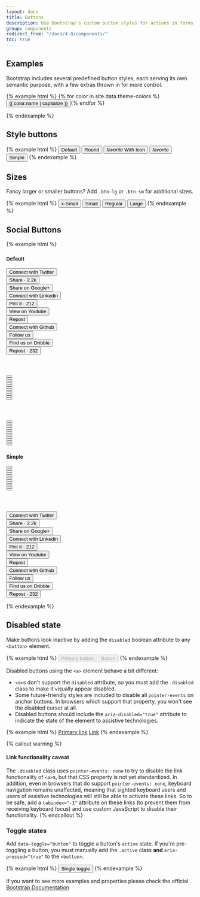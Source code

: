```yaml
---
layout: docs
title: Buttons
description: Use Bootstrap's custom button styles for actions in forms, dialogs, and more with support for multiple sizes, states, and more.
group: components
redirect_from: "/docs/4.0/components/"
toc: true
---
```


## Examples

Bootstrap includes several predefined button styles, each serving its own semantic purpose, with a few extras thrown in for more control.

{% example html %}
{% for color in site.data.theme-colors %}
<button type="button" class="btn btn-{{ color.name }}">{{ color.name | capitalize }}</button>{% endfor %}

{% endexample %}

## Style buttons

{% example html %}
<button class="btn btn-primary">Default</button>
<button class="btn btn-primary btn-round">Round</button>
<button class="btn btn-primary btn-round">
  <i class="material-icons">favorite</i> With Icon
</button>
<button class="btn btn-primary btn-fab btn-fab-mini btn-round">
  <i class="material-icons">favorite</i>
</button>
<button class="btn btn-primary btn-simple">Simple</button>
{% endexample %}

## Sizes

Fancy larger or smaller buttons? Add `.btn-lg` or `.btn-sm` for additional sizes.

{% example html %}
<button class="btn btn-primary btn-xs">x-Small</button>
<button class="btn btn-primary btn-sm">Small</button>
<button class="btn btn-primary">Regular</button>
<button class="btn btn-primary btn-lg">Large</button>
{% endexample %}

## Social Buttons

{% example html %}

<div class="row">
   <div class="col-md-3 social-buttons-demo">
     <h3><small> Default </small></h3>
    <button class="btn btn-social btn-fill btn-twitter">
      <i class="fa fa-twitter"></i> Connect with Twitter
    </button><br>
    <button class="btn btn-social btn-fill btn-facebook">
      <i class="fa fa-facebook-square"></i> Share &middot; 2.2k
    </button><br>
    <button class="btn btn-social btn-fill btn-google">
      <i class="fa fa-google-square"></i> Share on Google+
    </button><br>
    <button class="btn btn-social btn-fill btn-linkedin">
      <i class="fa fa-linkedin-square"></i> Connect with Linkedin
    </button><br>
    <button class="btn btn-social btn-fill btn-pinterest">
      <i class="fa fa-pinterest"></i> Pint it &middot; 212
    </button><br>
    <button class="btn btn-social btn-fill btn-youtube">
      <i class="fa fa-youtube-play"></i> View on Youtube
    </button><br>
    <button class="btn btn-social btn-fill btn-tumblr">
      <i class="fa fa-tumblr-square"></i> Repost
    </button><br>
    <button class="btn btn-social btn-fill btn-github">
      <i class="fa fa-github"></i> Connect with Github
    </button><br>
    <button class="btn btn-social btn-fill btn-behance">
      <i class="fa fa-behance-square"></i> Follow us
    </button><br>
    <button class="btn btn-social btn-fill btn-dribbble">
      <i class="fa fa-dribbble"></i> Find us on Dribble
    </button><br>
    <button class="btn btn-social btn-fill btn-reddit">
      <i class="fa fa-reddit"></i> Repost &middot; 232
    </button><br>
   </div>
   <div class="col-md-1 social-buttons-demo">
   <h3><small>&nbsp;</small></h3>
    <button class="btn btn-just-icon btn-twitter">
      <i class="fa fa-twitter"></i>
    </button><br>
    <button class="btn btn-just-icon  btn-facebook">
      <i class="fa fa-facebook"> </i>
    </button><br>
    <button class="btn btn-just-icon  btn-google">
      <i class="fa fa-google"> </i>
    </button><br>
    <button class="btn btn-just-icon  btn-linkedin">
      <i class="fa fa-linkedin"></i>
    </button><br>
    <button class="btn btn-just-icon  btn-pinterest">
      <i class="fa fa-pinterest"></i>
    </button><br>
    <button class="btn btn-just-icon  btn-youtube">
      <i class="fa fa-youtube"> </i>
    </button><br>
    <button class="btn btn-just-icon  btn-tumblr">
      <i class="fa fa-tumblr"> </i>
    </button><br>
    <button class="btn btn-just-icon  btn-github">
      <i class="fa fa-github"></i>
    </button><br>
    <button class="btn btn-just-icon  btn-behance">
      <i class="fa fa-behance"></i>
    </button><br>
    <button class="btn btn-just-icon  btn-dribbble">
      <i class="fa fa-dribbble"></i>
    </button><br>
    <button class="btn btn-just-icon  btn-reddit">
      <i class="fa fa-reddit"></i>
    </button><br>
   </div>
   <div class="col-md-1 social-buttons-demo">
     <h3><small>&nbsp;</small></h3>
    <button class="btn btn-just-icon btn-round btn-twitter">
      <i class="fa fa-twitter"></i>
    </button><br>
    <button class="btn btn-just-icon btn-round btn-facebook">
      <i class="fa fa-facebook"> </i>
    </button><br>
    <button class="btn btn-just-icon btn-round btn-google">
      <i class="fa fa-google"> </i>
    </button><br>
    <button class="btn btn-just-icon btn-round btn-linkedin">
      <i class="fa fa-linkedin"></i>
    </button><br>
    <button class="btn btn-just-icon btn-round btn-pinterest">
      <i class="fa fa-pinterest"></i>
    </button><br>
    <button class="btn btn-just-icon btn-round btn-youtube">
      <i class="fa fa-youtube"> </i>
    </button><br>
    <button class="btn btn-just-icon btn-round btn-tumblr">
      <i class="fa fa-tumblr"> </i>
    </button><br>
    <button class="btn btn-just-icon btn-round btn-github">
      <i class="fa fa-github"></i>
    </button><br>
    <button class="btn btn-just-icon btn-round btn-behance">
      <i class="fa fa-behance"></i>
    </button><br>
    <button class="btn btn-just-icon btn-round btn-dribbble">
      <i class="fa fa-dribbble"></i>
    </button><br>
    <button class="btn btn-just-icon btn-round btn-reddit">
      <i class="fa fa-reddit"></i>
    </button><br>
   </div>
   <div class="col-md-1 social-buttons-demo">
     <h3><small>Simple</small></h3>
    <button class="btn btn-simple btn-twitter">
      <i class="fa fa-twitter"></i>
    </button><br>
    <button class="btn btn-simple btn-facebook">
      <i class="fa fa-facebook-square"> </i>
    </button><br>
    <button class="btn btn-simple btn-google">
      <i class="fa fa-google"> </i>
    </button><br>
    <button class="btn btn-simple btn-linkedin">
      <i class="fa fa-linkedin-square"></i>
    </button><br>
    <button class="btn btn-simple btn-pinterest">
      <i class="fa fa-pinterest"></i>
    </button><br>
    <button class="btn btn-simple btn-youtube">
      <i class="fa fa-youtube"> </i>
    </button><br>
    <button class="btn btn-simple btn-tumblr">
      <i class="fa fa-tumblr-square"> </i>
    </button><br>
    <button class="btn btn-simple btn-github">
      <i class="fa fa-github"></i>
    </button><br>
    <button class="btn btn-simple btn-behance">
      <i class="fa fa-behance"></i>
    </button><br>
    <button class="btn btn-simple btn-dribbble">
      <i class="fa fa-dribbble"></i>
    </button><br>
    <button class="btn btn-simple btn-reddit">
      <i class="fa fa-reddit"></i>
    </button><br>
   </div>
   <div class="col-md-3 social-buttons-demo">
     <h3><small>&nbsp;</small></h3>
    <button class="btn btn-simple btn-twitter">
      <i class="fa fa-twitter"></i> Connect with Twitter
    </button><br>
    <button class="btn btn-simple btn-facebook">
      <i class="fa fa-facebook-square"></i> Share &middot; 2.2k
    </button><br>
    <button class="btn btn-simple btn-google">
      <i class="fa fa-google-square"></i> Share on Google+
    </button><br>
    <button class="btn btn-simple btn-linkedin">
      <i class="fa fa-linkedin-square"></i> Connect with Linkedin
    </button><br>
    <button class="btn btn-simple btn-pinterest">
      <i class="fa fa-pinterest"></i> Pint it &middot; 212
    </button><br>
    <button class="btn btn-simple btn-youtube">
      <i class="fa fa-youtube-play"></i> View on Youtube
    </button><br>
    <button class="btn btn-simple btn-tumblr">
      <i class="fa fa-tumblr-square"></i> Repost
    </button><br>
    <button class="btn btn-simple btn-github">
      <i class="fa fa-github"></i> Connect with Github
    </button><br>
    <button class="btn btn-simple btn-behance">
      <i class="fa fa-behance-square"></i> Follow us
    </button><br>
    <button class="btn btn-simple btn-dribbble">
      <i class="fa fa-dribbble"></i> Find us on Dribble
    </button><br>
    <button class="btn btn-simple btn-reddit">
      <i class="fa fa-reddit"></i> Repost &middot; 232
    </button><br>
   </div>
</div>

{% endexample %}
## Disabled state

Make buttons look inactive by adding the `disabled` boolean attribute to any `<button>` element.

{% example html %}
<button type="button" class="btn btn-lg btn-primary" disabled>Primary button</button>
<button type="button" class="btn btn-secondary btn-lg" disabled>Button</button>
{% endexample %}

Disabled buttons using the `<a>` element behave a bit different:

- `<a>`s don't support the `disabled` attribute, so you must add the `.disabled` class to make it visually appear disabled.
- Some future-friendly styles are included to disable all `pointer-events` on anchor buttons. In browsers which support that property, you won't see the disabled cursor at all.
- Disabled buttons should include the `aria-disabled="true"` attribute to indicate the state of the element to assistive technologies.

{% example html %}
<a href="#" class="btn btn-primary btn-lg disabled" role="button" aria-disabled="true">Primary link</a>
<a href="#" class="btn btn-secondary btn-lg disabled" role="button" aria-disabled="true">Link</a>
{% endexample %}

{% callout warning %}
#### Link functionality caveat

The `.disabled` class uses `pointer-events: none` to try to disable the link functionality of `<a>`s, but that CSS property is not yet standardized. In addition, even in browsers that do support `pointer-events: none`, keyboard navigation remains unaffected, meaning that sighted keyboard users and users of assistive technologies will still be able to activate these links. So to be safe, add a `tabindex="-1"` attribute on these links (to prevent them from receiving keyboard focus) and use custom JavaScript to disable their functionality.
{% endcallout %}

### Toggle states

Add `data-toggle="button"` to toggle a button's `active` state. If you're pre-toggling a button, you must manually add the `.active` class **and** `aria-pressed="true"` to the `<button>`.

{% example html %}
<button type="button" class="btn btn-primary" data-toggle="button" aria-pressed="false" autocomplete="off">
  Single toggle
</button>
{% endexample %}

If you want to see more examples and properties please check the official [Bootstrap Documentation](http://getbootstrap.com/docs/4.0/components/buttons/)
